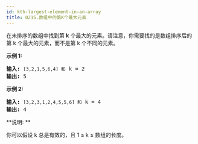 ```yaml
---
id: kth-largest-element-in-an-array
title: 0215.数组中的第K个最大元素
---
```

在未排序的数组中找到第 **k** 个最大的元素。请注意，你需要找的是数组排序后的第 k 个最大的元素，而不是第 k 个不同的元素。

**示例 1:**


<pre><strong>输入:</strong> <code>[3,2,1,5,6,4] 和</code> k = 2<br/><strong>输出:</strong> 5<br/></pre>

**示例 2:**


<pre><strong>输入:</strong> <code>[3,2,3,1,2,4,5,5,6] 和</code> k = 4<br/><strong>输出:</strong> 4</pre>

**说明: **

你可以假设 k 总是有效的，且 1 ≤ k ≤ 数组的长度。

